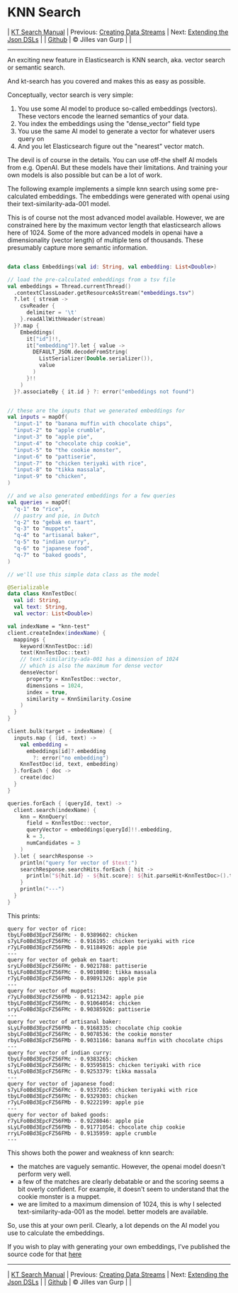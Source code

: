 # KNN Search 

| [KT Search Manual](README.md) | Previous: [Creating Data Streams](DataStreams.md) | Next: [Extending the Json DSLs](ExtendingTheDSL.md) |
| [Github](https://github.com/jillesvangurp/kt-search) | &copy; Jilles van Gurp |  |

---                

An exciting new feature in Elasticsearch is KNN search, aka. vector search or semantic search.

And kt-search has you covered and makes this as easy as possible.

Conceptually, vector search is very simple:

1. You use some AI model to produce so-called embeddings (vectors). 
These vectors encode the learned semantics of your data.
1. You index the embeddings using the "dense_vector" field type
1. You use the same AI model to generate a vector for whatever users query on
1. And you let Elasticsearch figure out the "nearest" vector match.

The devil is of course in the details. You can use off-the shelf AI models from e.g. OpenAI. But these 
models have their limitations. And training your own models is also possible but can be a lot of work.
        
The following example implements a simple knn search using some pre-calculated embeddings.
The embeddings were generated with openai using their text-similarity-ada-001 model.

This is of course not the most advanced model available. However, we are constrained here by the maximum vector length
that elasticsearch allows here of 1024. Some of the more advanced models in openai have a dimensionality 
(vector length) of multiple tens of thousands. These presumably capture more semantic information.

```kotlin

data class Embeddings(val id: String, val embedding: List<Double>)

// load the pre-calculated embeddings from a tsv file
val embeddings = Thread.currentThread()
  .contextClassLoader.getResourceAsStream("embeddings.tsv")
  ?.let { stream ->
    csvReader {
      delimiter = '\t'
    }.readAllWithHeader(stream)
  }?.map {
    Embeddings(
      it["id"]!!,
      it["embedding"]?.let { value ->
        DEFAULT_JSON.decodeFromString(
          ListSerializer(Double.serializer()),
          value
        )
      }!!
    )
  }?.associateBy { it.id } ?: error("embeddings not found")


// these are the inputs that we generated embeddings for
val inputs = mapOf(
  "input-1" to "banana muffin with chocolate chips",
  "input-2" to "apple crumble",
  "input-3" to "apple pie",
  "input-4" to "chocolate chip cookie",
  "input-5" to "the cookie monster",
  "input-6" to "pattiserie",
  "input-7" to "chicken teriyaki with rice",
  "input-8" to "tikka massala",
  "input-9" to "chicken",
)

// and we also generated embeddings for a few queries
val queries = mapOf(
  "q-1" to "rice",
  // pastry and pie, in Dutch
  "q-2" to "gebak en taart",
  "q-3" to "muppets",
  "q-4" to "artisanal baker",
  "q-5" to "indian curry",
  "q-6" to "japanese food",
  "q-7" to "baked goods",
)

// we'll use this simple data class as the model

@Serializable
data class KnnTestDoc(
  val id: String,
  val text: String,
  val vector: List<Double>)

val indexName = "knn-test"
client.createIndex(indexName) {
  mappings {
    keyword(KnnTestDoc::id)
    text(KnnTestDoc::text)
    // text-similarity-ada-001 has a dimension of 1024
    // which is also the maximum for dense vector
    denseVector(
      property = KnnTestDoc::vector,
      dimensions = 1024,
      index = true,
      similarity = KnnSimilarity.Cosine
    )
  }
}

client.bulk(target = indexName) {
  inputs.map { (id, text) ->
    val embedding =
      embeddings[id]?.embedding
        ?: error("no embedding")
    KnnTestDoc(id, text, embedding)
  }.forEach { doc ->
    create(doc)
  }
}

queries.forEach { (queryId, text) ->
  client.search(indexName) {
    knn = KnnQuery(
      field = KnnTestDoc::vector,
      queryVector = embeddings[queryId]!!.embedding,
      k = 3,
      numCandidates = 3
    )
  }.let { searchResponse ->
    println("query for vector of $text:")
    searchResponse.searchHits.forEach { hit ->
      println("${hit.id} - ${hit.score}: ${hit.parseHit<KnnTestDoc>().text}")
    }
    println("---")
  }
}
```

This prints:

```text
query for vector of rice:
tbyLFo0Bd3EpcFZ56FMc - 0.9389602: chicken
s7yLFo0Bd3EpcFZ56FMc - 0.916195: chicken teriyaki with rice
r7yLFo0Bd3EpcFZ56FMb - 0.91184926: apple pie
---
query for vector of gebak en taart:
sryLFo0Bd3EpcFZ56FMc - 0.9021788: pattiserie
tLyLFo0Bd3EpcFZ56FMc - 0.9010898: tikka massala
r7yLFo0Bd3EpcFZ56FMb - 0.89891326: apple pie
---
query for vector of muppets:
r7yLFo0Bd3EpcFZ56FMb - 0.9121342: apple pie
tbyLFo0Bd3EpcFZ56FMc - 0.91064054: chicken
sryLFo0Bd3EpcFZ56FMc - 0.90385926: pattiserie
---
query for vector of artisanal baker:
sLyLFo0Bd3EpcFZ56FMb - 0.9168335: chocolate chip cookie
sbyLFo0Bd3EpcFZ56FMc - 0.9078536: the cookie monster
rbyLFo0Bd3EpcFZ56FMb - 0.9031166: banana muffin with chocolate chips
---
query for vector of indian curry:
tbyLFo0Bd3EpcFZ56FMc - 0.9383265: chicken
s7yLFo0Bd3EpcFZ56FMc - 0.93595815: chicken teriyaki with rice
tLyLFo0Bd3EpcFZ56FMc - 0.9253379: tikka massala
---
query for vector of japanese food:
s7yLFo0Bd3EpcFZ56FMc - 0.9337205: chicken teriyaki with rice
tbyLFo0Bd3EpcFZ56FMc - 0.9329303: chicken
r7yLFo0Bd3EpcFZ56FMb - 0.9222199: apple pie
---
query for vector of baked goods:
r7yLFo0Bd3EpcFZ56FMb - 0.9228046: apple pie
sLyLFo0Bd3EpcFZ56FMb - 0.91771054: chocolate chip cookie
rryLFo0Bd3EpcFZ56FMb - 0.9135959: apple crumble
---
```

This shows both the power and weakness of knn search:

- the matches are vaguely semantic. However, the openai model doesn't perform very well.
- a few of the matches are clearly debatable or and the scoring seems a bit overly confident. For example, 
it doesn't seem to understand that the cookie monster is a muppet. 
- we are limited to a maximum dimension of 1024, this is why I selected text-similarity-ada-001 as the model.
better models are available.

So, use this at your own peril. Clearly, a lot depends on the AI model you use to calculate the embeddings.

If you wish to play with generating your own embeddings, I've published the source code for that 
[here](https://github.com/jillesvangurp/openai-embeddings-processor)



---

| [KT Search Manual](README.md) | Previous: [Creating Data Streams](DataStreams.md) | Next: [Extending the Json DSLs](ExtendingTheDSL.md) |
| [Github](https://github.com/jillesvangurp/kt-search) | &copy; Jilles van Gurp |  |